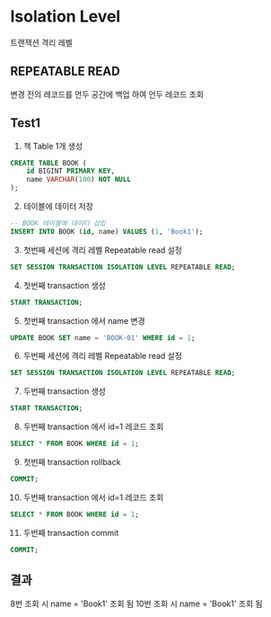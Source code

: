 # Isolation Level

트랜잭션 격리 레벨

## REPEATABLE READ

변경 전의 레코드를 언두 공간에 백업 하여 언두 레코드 조회

## Test1
1. 책 Table 1개 생성
```sql
CREATE TABLE BOOK (
    id BIGINT PRIMARY KEY,
    name VARCHAR(100) NOT NULL
);
```

2. 테이블에 데이터 저장
```sql
-- BOOK 테이블에 데이터 삽입
INSERT INTO BOOK (id, name) VALUES (1, 'Book1');
```

3. 첫번째 세션에 격리 레벨 Repeatable read 설정
```sql
SET SESSION TRANSACTION ISOLATION LEVEL REPEATABLE READ;
```

4. 첫번째 transaction 생성
```sql
START TRANSACTION;
```

5. 첫번째 transaction 에서 name 변경
```sql
UPDATE BOOK SET name = 'BOOK-01' WHERE id = 1;
```

6. 두번째 세션에 격리 레벨 Repeatable read 설정
```sql
SET SESSION TRANSACTION ISOLATION LEVEL REPEATABLE READ;
```

7. 두번째 transaction 생성
```sql
START TRANSACTION;
```

8. 두번째 transaction 에서 id=1 레코드 조회
```sql
SELECT * FROM BOOK WHERE id = 1;
```

9. 첫번째 transaction rollback
```sql
COMMIT;
```

10. 두번째 transaction 에서 id=1 레코드 조회
```sql
SELECT * FROM BOOK WHERE id = 1;
```

11. 두번째 transaction commit
```sql
COMMIT;
```

## 결과

8번 조회 시 name = 'Book1' 조회 됨
10번 조회 시 name = 'Book1' 조회 됨
